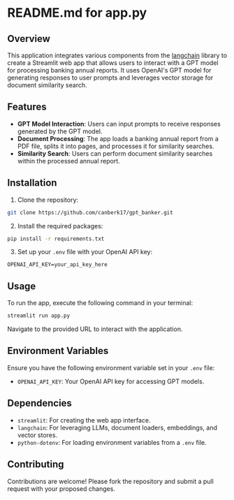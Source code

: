 # README.md for app.py

## Overview
This application integrates various components from the [langchain](file:///Users/ck/fugazi_tech/rag_projects/gpt_banker/app.py#3%2C6-3%2C6) library to create a Streamlit web app that allows users to interact with a GPT model for processing banking annual reports. It uses OpenAI's GPT model for generating responses to user prompts and leverages vector storage for document similarity search.

## Features
- **GPT Model Interaction**: Users can input prompts to receive responses generated by the GPT model.
- **Document Processing**: The app loads a banking annual report from a PDF file, splits it into pages, and processes it for similarity searches.
- **Similarity Search**: Users can perform document similarity searches within the processed annual report.

## Installation

1. Clone the repository:
```bash
git clone https://github.com/canberk17/gpt_banker.git
```

2. Install the required packages:
```bash
pip install -r requirements.txt
```

3. Set up your `.env` file with your OpenAI API key:
```plaintext
OPENAI_API_KEY=your_api_key_here
```

## Usage

To run the app, execute the following command in your terminal:

```bash
streamlit run app.py
```

Navigate to the provided URL to interact with the application.

## Environment Variables

Ensure you have the following environment variable set in your `.env` file:

- `OPENAI_API_KEY`: Your OpenAI API key for accessing GPT models.

## Dependencies

- `streamlit`: For creating the web app interface.
- `langchain`: For leveraging LLMs, document loaders, embeddings, and vector stores.
- `python-dotenv`: For loading environment variables from a `.env` file.

## Contributing

Contributions are welcome! Please fork the repository and submit a pull request with your proposed changes.